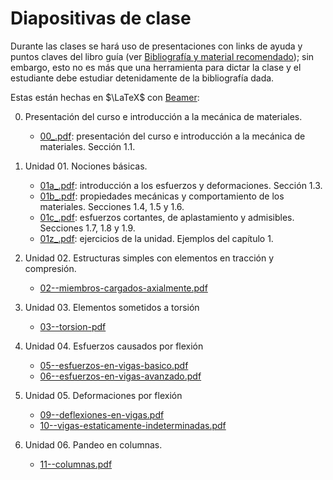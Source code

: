 # Diapositivas de clase

Durante las clases se hará uso de presentaciones con links de ayuda y puntos claves del libro guía (ver [Bibliografía y material recomendado](../informacion/02--bibliografia-material.md)); sin embargo, esto no es más que una herramienta para dictar la clase y el estudiante debe estudiar detenidamente de la bibliografía dada.

Estas están hechas en $\LaTeX$ con [Beamer](https://es.overleaf.com/learn/latex/Beamer): 


0. Presentación del curso e introducción a la mecánica de materiales. 
    - [00_.pdf](00_.pdf): presentación del curso e introducción a la mecánica de materiales. Sección 1.1.

1. Unidad 01. Nociones básicas. 
    - [01a_.pdf](01a_.pdf): introducción a los esfuerzos y deformaciones. Sección 1.3.
    - [01b_.pdf](01b_.pdf): propiedades mecánicas y comportamiento de los materiales. Secciones 1.4, 1.5 y 1.6.
    - [01c_.pdf](01c_.pdf): esfuerzos cortantes, de aplastamiento y admisibles. Secciones 1.7, 1.8 y 1.9.
    - [01z_.pdf](01z_.pdf): ejercicios de la unidad. Ejemplos del capítulo 1.
    
2. Unidad 02. Estructuras simples con elementos en tracción y compresión.
    - [02--miembros-cargados-axialmente.pdf](02--miembros-cargados-axialmente.pdf)

3. Unidad 03. Elementos sometidos a torsión
    - [03--torsion-pdf](03--torsion-pdf)

4. Unidad 04. Esfuerzos causados por flexión
    - [05--esfuerzos-en-vigas-basico.pdf](05--esfuerzos-en-vigas-basico.pdf)
    - [06--esfuerzos-en-vigas-avanzado.pdf](06--esfuerzos-en-vigas-avanzado.pdf)

5. Unidad 05. Deformaciones por flexión
    - [09--deflexiones-en-vigas.pdf](9--deflexiones-en-vigas.pdf)
    - [10--vigas-estaticamente-indeterminadas.pdf](10--vigas-estaticamente-indeterminadas.pdf)

6. Unidad 06. Pandeo en columnas.
    - [11--columnas.pdf](11--columnas.pdf)
